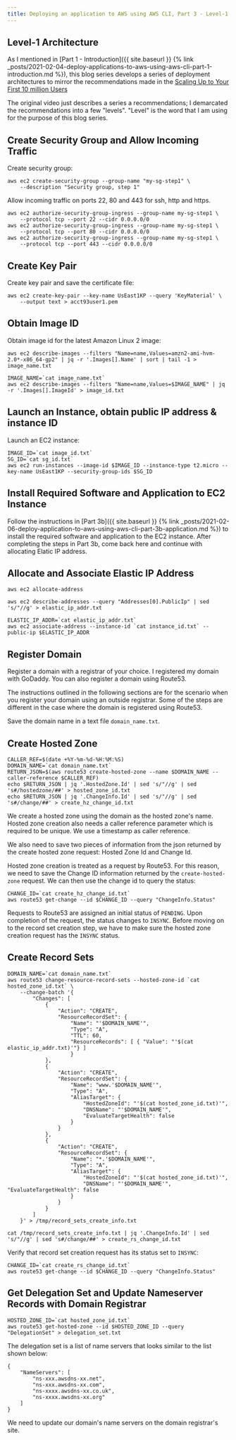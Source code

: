 ```yaml
---
title: Deploying an application to AWS using AWS CLI, Part 3 - Level-1 Architecture
---
```


## Level-1 Architecture

As I mentioned in [Part 1 - Introduction]({{ site.baseurl }} {% link _posts/2021-02-04-deploy-applications-to-aws-using-aws-cli-part-1-introduction.md %}), this blog series develops a series of deployment architectures to mirror the recommendations made in the [Scaling Up to Your First 10 million Users](https://www.youtube.com/watch?v=vg5onp8TU6Q)

The original video just describes a series a recommendations; I demarcated the recommendations into a few "levels". "Level" is the word that I am using for the purpose of this blog series.

## Create Security Group and Allow Incoming Traffic

Create security group:

```
aws ec2 create-security-group --group-name "my-sg-step1" \
    --description "Security group, step 1"
```

Allow incoming traffic on ports 22, 80 and 443 for ssh, http and https.

```
aws ec2 authorize-security-group-ingress --group-name my-sg-step1 \
    --protocol tcp --port 22 --cidr 0.0.0.0/0
aws ec2 authorize-security-group-ingress --group-name my-sg-step1 \
    --protocol tcp --port 80 --cidr 0.0.0.0/0
aws ec2 authorize-security-group-ingress --group-name my-sg-step1 \
    --protocol tcp --port 443 --cidr 0.0.0.0/0
```


## Create Key Pair

Create key pair and save the certificate file:

```
aws ec2 create-key-pair --key-name UsEast1KP --query 'KeyMaterial' \
    --output text > acct93user1.pem
```

## Obtain Image ID

Obtain image id for the latest Amazon Linux 2 image:

```
aws ec2 describe-images --filters "Name=name,Values=amzn2-ami-hvm-2.0*-x86_64-gp2" | jq -r '.Images[].Name' | sort | tail -1 > image_name.txt

IMAGE_NAME=`cat image_name.txt`
aws ec2 describe-images --filters "Name=name,Values=$IMAGE_NAME" | jq -r '.Images[].ImageId' > image_id.txt
```

## Launch an Instance, obtain public IP address & instance ID

Launch an EC2 instance:

```
IMAGE_ID=`cat image_id.txt`
SG_ID=`cat sg_id.txt`
aws ec2 run-instances --image-id $IMAGE_ID --instance-type t2.micro --key-name UsEast1KP --security-group-ids $SG_ID
```

## Install Required Software and Application to EC2 Instance

Follow the instructions in [Part 3b]({{ site.baseurl }} {% link _posts/2021-02-06-deploy-application-to-aws-using-aws-cli-part-3b-application.md %}) to install the required software and application to the EC2 instance. After completing the steps in Part 3b, come back here and continue with allocating Elatic IP address.

## Allocate and Associate Elastic IP Address

```
aws ec2 allocate-address

aws ec2 describe-addresses --query "Addresses[0].PublicIp" | sed 's/"//g' > elastic_ip_addr.txt

ELASTIC_IP_ADDR=`cat elastic_ip_addr.txt`
aws ec2 associate-address --instance-id `cat instance_id.txt` --public-ip $ELASTIC_IP_ADDR
```

## Register Domain

Register a domain with a registrar of your choice. I registered my domain with GoDaddy.
You can also register a domain using Route53.


The instructions outlined in the following sections are for the scenario when you register
your domain using an outside registrar. Some of the steps are different in the case where
the domain is registered using Route53.

Save the domain name in a text file `domain_name.txt`.

## Create Hosted Zone

```
CALLER_REF=$(date +%Y-%m-%d-%H:%M:%S)
DOMAIN_NAME=`cat domain_name.txt`
RETURN_JSON=$(aws route53 create-hosted-zone --name $DOMAIN_NAME --caller-reference $CALLER_REF)
echo $RETURN_JSON | jq '.HostedZone.Id' | sed 's/"//g' | sed 's#/hostedzone/##' > hosted_zone_id.txt
echo $RETURN_JSON | jq '.ChangeInfo.Id' | sed 's/"//g' | sed 's#/change/##' > create_hz_change_id.txt
```

We create a hosted zone using the domain as the hosted zone's name. Hosted zone creation
also needs a caller reference parameter which is required to be unique. We use a timestamp
as caller reference.

We also need to save two pieces of information from the json returned by the create
hosted zone request: Hosted Zone Id and Change Id.

Hosted zone creation is treated as a request by Route53. For this reason, we need to save
the Change ID information returned by the `create-hosted-zone` request. We can then use the
change id to query the status:

```
CHANGE_ID=`cat create_hz_change_id.txt`
aws route53 get-change --id $CHANGE_ID --query "ChangeInfo.Status"
```

Requests to Route53 are assigned an initial status of `PENDING`. Upon completion of the
request, the status changes to `INSYNC`. Before moving on to the record set creation step,
we have to make sure the hosted zone creation request has the `INSYNC` status.

## Create Record Sets

```
DOMAIN_NAME=`cat domain_name.txt`
aws route53 change-resource-record-sets --hosted-zone-id `cat hosted_zone_id.txt` \
    --change-batch '{
        "Changes": [
            {
                "Action": "CREATE",
                "ResourceRecordSet": {
                    "Name": "'$DOMAIN_NAME'",
                    "Type": "A",
                    "TTL": 60,
                    "ResourceRecords": [ { "Value": "'$(cat elastic_ip_addr.txt)'"} ]
                    }
            },
            {
                "Action": "CREATE",
                "ResourceRecordSet": {
                    "Name": "www.'$DOMAIN_NAME'",
                    "Type": "A",
                    "AliasTarget": {
                        "HostedZoneId": "'$(cat hosted_zone_id.txt)'",
                        "DNSName": "'$DOMAIN_NAME'",
                        "EvaluateTargetHealth": false
                    }
                }
            },
            {
                "Action": "CREATE",
                "ResourceRecordSet": {
                    "Name": "*.'$DOMAIN_NAME'",
                    "Type": "A",
                    "AliasTarget": {
                        "HostedZoneId": "'$(cat hosted_zone_id.txt)'",
                        "DNSName": "'$DOMAIN_NAME'", "EvaluateTargetHealth": false
                    }
                }
            }
        ]
    }' > /tmp/record_sets_create_info.txt

cat /tmp/record_sets_create_info.txt | jq '.ChangeInfo.Id' | sed 's/"//g' | sed 's#/change/##' > create_rs_change_id.txt
```

Verify that record set creation request has its status set to `INSYNC`:

```
CHANGE_ID=`cat create_rs_change_id.txt`
aws route53 get-change --id $CHANGE_ID --query "ChangeInfo.Status"
```

## Get Delegation Set and Update Nameserver Records with Domain Registrar

```
HOSTED_ZONE_ID=`cat hosted_zone_id.txt`
aws route53 get-hosted-zone --id $HOSTED_ZONE_ID --query "DelegationSet" > delegation_set.txt
```

The delegation set is a list of name servers that looks similar to the list shown below:

```
{
    "NameServers": [
        "ns-xxx.awsdns-xx.net",
        "ns-xxx.awsdns-xx.com",
        "ns-xxxx.awsdns-xx.co.uk",
        "ns-xxxx.awsdns-xx.org"
    ]
}
```

We need to update our domain's name servers on the domain registrar's site.
